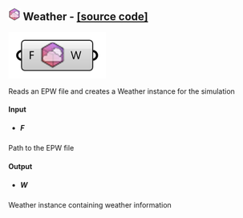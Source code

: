 ## ![](../images/icons/Weather.png) Weather - [[source code]](https://github.com/Eddy3D-Dev/Eddy3D-UMCF/blob/release/UMCF/CMP/Simulation/WeatherCMP.cs)

![](../images/components/Weather.png)

Reads an EPW file and creates a Weather instance for the simulation

#### Input
* ##### F
Path to the EPW file

#### Output
* ##### W
Weather instance containing weather information